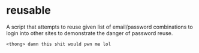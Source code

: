 reusable
========

A script that attempts to reuse given list of email/password combinations to login into other sites to demonstrate the danger of password reuse.

`<thong> damn this shit would pwn me lol`
